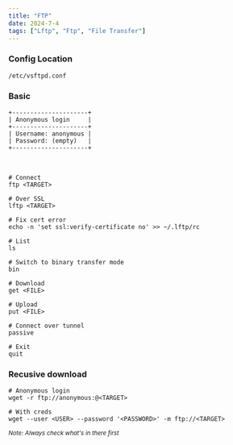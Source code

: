 ```yaml
---
title: "FTP"
date: 2024-7-4
tags: ["Lftp", "Ftp", "File Transfer"]
---
```


### Config Location

```console
/etc/vsftpd.conf
```

### Basic

```console
+---------------------+
| Anonymous login     |
+---------------------+
| Username: anonymous |
| Password: (empty)   |
+---------------------+
```

<br>

```console
# Connect
ftp <TARGET>
```

```console
# Over SSL
lftp <TARGET>
```

```console
# Fix cert error
echo -n 'set ssl:verify-certificate no' >> ~/.lftp/rc
```

```console
# List
ls
```

```console
# Switch to binary transfer mode
bin
```

```console
# Download
get <FILE>
```

```console
# Upload
put <FILE>
```

```console
# Connect over tunnel
passive
```

```console
# Exit
quit
```

### Recusive download

```console
# Anonymous login
wget -r ftp://anonymous:@<TARGET>
```

```console
# With creds
wget --user <USER> --password '<PASSWORD>' -m ftp://<TARGET>
```

<small>*Note: Always check what's in there first*</small>
